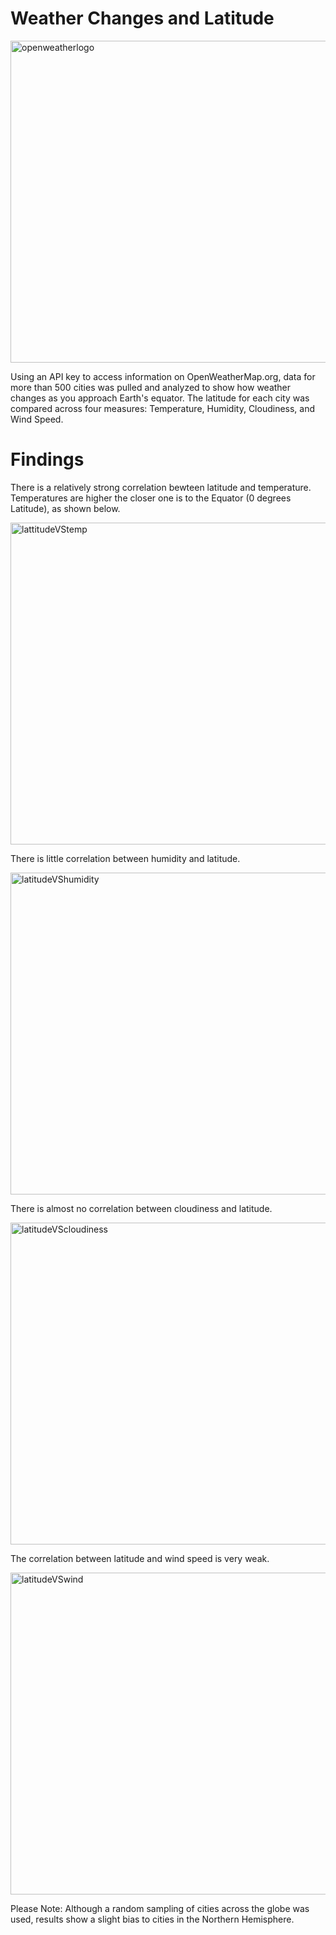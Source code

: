 # Weather Changes and Latitude

<img width="515" alt="openweatherlogo" src="https://user-images.githubusercontent.com/46386265/73041007-c5b86a00-3e29-11ea-9f47-abcb8e28a5d6.PNG">

Using an API key to access information on OpenWeatherMap.org, data for more than 500 cities was pulled and analyzed to show how weather changes as you approach Earth's equator. The latitude for each city was compared across four measures: Temperature, Humidity, Cloudiness, and Wind Speed. 

# Findings

There is a relatively strong correlation bewteen latitude and temperature. Temperatures are higher the closer one is to the Equator (0 degrees Latitude), as shown below.

<img width="515" alt="lattitudeVStemp" src="https://user-images.githubusercontent.com/46386265/73041017-d79a0d00-3e29-11ea-986c-dfd4b2edb49e.PNG">


There is little correlation between humidity and latitude.

<img width="515" alt="latitudeVShumidity" src="https://user-images.githubusercontent.com/46386265/73041583-116c1300-3e2c-11ea-8e67-48c31e051273.PNG">


There is almost no correlation between cloudiness and latitude.

<img width="515" alt="latitudeVScloudiness" src="https://user-images.githubusercontent.com/46386265/73041601-1b8e1180-3e2c-11ea-8410-7a09ebc60ba4.PNG">


The correlation between latitude and wind speed is very weak.

<img width="515" alt="latitudeVSwind" src="https://user-images.githubusercontent.com/46386265/73041614-234db600-3e2c-11ea-9277-c796d9e139b5.PNG">

Please Note: Although a random sampling of cities across the globe was used, results show a slight bias to cities in the Northern Hemisphere.
